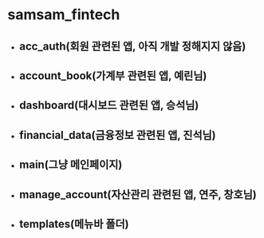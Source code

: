 # **samsam_fintech**
- ## acc_auth(회원 관련된 앱, 아직 개발 정해지지 않음)
- ## account_book(가계부 관련된 앱, 예린님)
- ## dashboard(대시보드 관련된 앱, 승석님)
- ## financial_data(금융정보 관련된 앱, 진석님)
- ## main(그냥 메인페이지)
- ## manage_account(자산관리 관련된 앱, 연주, 창호님)
- ## templates(메뉴바 폴더) 